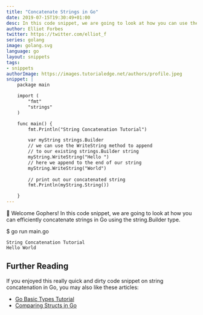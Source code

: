 ```yaml
---
title: "Concatenate Strings in Go"
date: 2019-07-15T19:30:49+01:00
desc: In this code snippet, we are going to look at how you can use the strings.Builder type to efficiently concatenate strings in Go.
author: Elliot Forbes
twitter: https://twitter.com/elliot_f
series: golang
image: golang.svg
language: go
layout: snippets
tags:
- snippets
authorImage: https://images.tutorialedge.net/authors/profile.jpeg
snippet: |
    package main

    import (
        "fmt"
        "strings"
    )

    func main() {
        fmt.Println("String Concatenation Tutorial")

        var myString strings.Builder
        // we can use the WriteString method to append
        // to our existing strings.Builder string
        myString.WriteString("Hello ")
        // here we append to the end of our string
        myString.WriteString("World")
        
        // print out our concatenated string
        fmt.Println(myString.String())

    }
---
```


👋 Welcome Gophers! In this code snippet, we are going to look at how you can efficiently concatenate strings in Go using the string.Builder type.

<div class="filename"> $ go run main.go </div>

```output
String Concatenation Tutorial
Hello World
```

## Further Reading

If you enjoyed this really quick and dirty code snippet on string concatenation in Go, you may also like these articles:

* [Go Basic Types Tutorial](/golang/go-basic-types-tutorial/)
* [Comparing Structs in Go](/golang/snippets/comparing-structs-in-go/)
